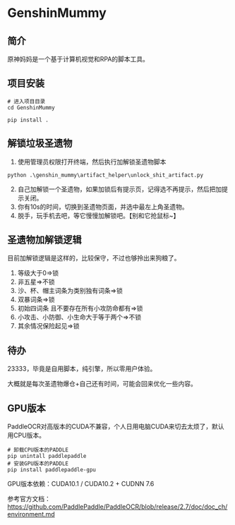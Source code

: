 # GenshinMummy

## 简介

原神妈妈是一个基于计算机视觉和RPA的脚本工具。

## 项目安装

``` shell
# 进入项目目录
cd GenshinMummy

pip install .
```

## 解锁垃圾圣遗物
1. 使用管理员权限打开终端，然后执行加解锁圣遗物脚本
```shell
python .\genshin_mummy\artifact_helper\unlock_shit_artifact.py
```
2. 自己加解锁一个圣遗物，如果加锁后有提示页，记得选不再提示，然后把加提示关闭。
3. 你有10s的时间，切换到圣遗物页面，并选中最左上角圣遗物。
4. 脱手，玩手机去吧，等它慢慢加解锁吧。【别和它抢鼠标~】

## 圣遗物加解锁逻辑
目前加解锁逻辑是这样的，比较保守，不过也够拎出来狗粮了。

1. 等级大于0=>锁
2. 非五星=>不锁
3. 沙、杯、帽主词条为类别独有词条=>锁
4. 双暴词条=>锁
5. 初始四词条 且不要存在所有小攻防命都有=>锁
6. 小攻击、小防御、小生命大于等于两个=>不锁
7. 其余情况保险起见=>锁


## 待办

23333，毕竟是自用脚本，纯引擎，所以零用户体验。

大概就是每次圣遗物爆仓+自己还有时间，可能会回来优化一些内容。


## GPU版本
PaddleOCR对高版本的CUDA不兼容，个人日用电脑CUDA来切去太烦了，默认用CPU版本。
```shell
# 卸载CPU版本的PADDLE
pip unintall paddlepaddle
# 安装GPU版本的PADDLE
pip install paddlepaddle-gpu
```
GPU版本依赖：CUDA10.1 / CUDA10.2 + CUDNN 7.6

参考官方文档：
https://github.com/PaddlePaddle/PaddleOCR/blob/release/2.7/doc/doc_ch/environment.md

